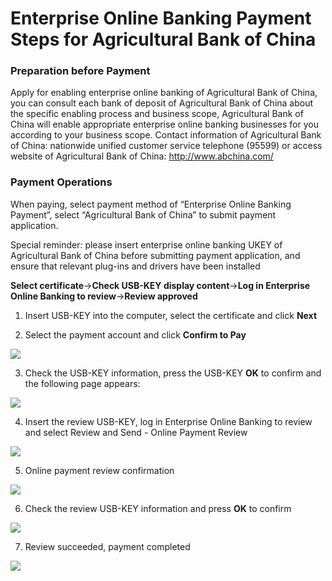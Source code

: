 # Enterprise Online Banking Payment Steps for Agricultural Bank of China

### Preparation before Payment
Apply for enabling enterprise online banking of Agricultural Bank of China, you can consult each bank of deposit of Agricultural Bank of China about the specific enabling process and business scope, Agricultural Bank of China will enable appropriate enterprise online banking businesses for you according to your business scope.
Contact information of Agricultural Bank of China: nationwide unified customer service telephone (95599) or access website of Agricultural Bank of China: http://www.abchina.com/

### Payment Operations
When paying, select payment method of “Enterprise Online Banking Payment”, select “Agricultural Bank of China” to submit payment application.

Special reminder: please insert enterprise online banking UKEY of Agricultural Bank of China before submitting payment application, and ensure that relevant plug-ins and drivers have been installed

**Select certificate**→**Check USB-KEY display content**→**Log in Enterprise Online Banking to review**→**Review approved**

1. Insert USB-KEY into the computer, select the certificate and click **Next**

2. Select the payment account and click **Confirm to Pay**

![](https://img30.360buyimg.com/pophelp/jfs/t6448/305/1179078119/126756/dd5c61be/594b3b09N8b43d453.png)

3. Check the USB-KEY information, press the USB-KEY **OK** to confirm and the following page appears:

![](https://img30.360buyimg.com/pophelp/jfs/t5848/100/4307817952/176567/754366cd/594b3b0eN3893a733.png)

4. Insert the review USB-KEY, log in Enterprise Online Banking to review and select Review and Send - Online Payment Review

![](https://img30.360buyimg.com/pophelp/jfs/t6040/70/3026132080/178560/92144927/594b3f6aN0134cae7.png)

5. Online payment review confirmation

![](https://img30.360buyimg.com/pophelp/jfs/t6535/290/1113163920/136413/8a85344b/594b3b22Nfcb5a8d2.png)

6. Check the review USB-KEY information and press **OK** to confirm

![](https://img30.360buyimg.com/pophelp/jfs/t5794/80/4313599000/203277/8c6c1146/594b3b2eNfcda2660.png)

7. Review succeeded, payment completed

![](https://img30.360buyimg.com/pophelp/jfs/t6442/79/1103451919/133251/60890325/594b3b34Nfe29f7f1.png)